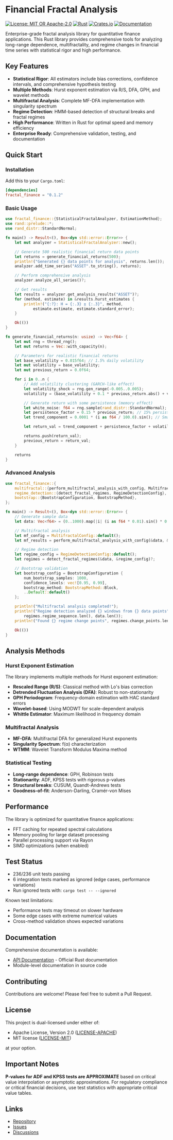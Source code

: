 # Financial Fractal Analysis

[![License: MIT OR Apache-2.0](https://img.shields.io/badge/License-MIT%20OR%20Apache--2.0-blue.svg)](LICENSE)
[![Rust](https://img.shields.io/badge/rust-%3E%3D1.70-orange.svg)](https://www.rust-lang.org)
[![Crates.io](https://img.shields.io/crates/v/fractal_finance.svg)](https://crates.io/crates/fractal_finance)
[![Documentation](https://docs.rs/fractal_finance/badge.svg)](https://docs.rs/fractal_finance)

Enterprise-grade fractal analysis library for quantitative finance applications. This Rust library provides comprehensive tools for analyzing long-range dependence, multifractality, and regime changes in financial time series with statistical rigor and high performance.

## Key Features

- **Statistical Rigor**: All estimators include bias corrections, confidence intervals, and comprehensive hypothesis testing
- **Multiple Methods**: Hurst exponent estimation via R/S, DFA, GPH, and wavelet methods
- **Multifractal Analysis**: Complete MF-DFA implementation with singularity spectrum
- **Regime Detection**: HMM-based detection of structural breaks and fractal regimes
- **High Performance**: Written in Rust for optimal speed and memory efficiency
- **Enterprise Ready**: Comprehensive validation, testing, and documentation

## Quick Start

### Installation

Add this to your `Cargo.toml`:

```toml
[dependencies]
fractal_finance = "0.1.2"
```

### Basic Usage

```rust
use fractal_finance::{StatisticalFractalAnalyzer, EstimationMethod};
use rand::prelude::*;
use rand_distr::StandardNormal;

fn main() -> Result<(), Box<dyn std::error::Error>> {
    let mut analyzer = StatisticalFractalAnalyzer::new();

    // Generate 500 realistic financial return data points
    let returns = generate_financial_returns(500);
    println!("Generated {} data points for analysis", returns.len());
    analyzer.add_time_series("ASSET".to_string(), returns);

    // Perform comprehensive analysis
    analyzer.analyze_all_series()?;

    // Get results
    let results = analyzer.get_analysis_results("ASSET")?;
    for (method, estimate) in &results.hurst_estimates {
        println!("{:?}: H = {:.3} ± {:.3}", method,
            estimate.estimate, estimate.standard_error);
    }

    Ok(())
}

fn generate_financial_returns(n: usize) -> Vec<f64> {
    let mut rng = thread_rng();
    let mut returns = Vec::with_capacity(n);

    // Parameters for realistic financial returns
    let base_volatility = 0.015f64; // 1.5% daily volatility
    let mut volatility = base_volatility;
    let mut previous_return = 0.0f64;

    for i in 0..n {
        // Add volatility clustering (GARCH-like effect)
        let volatility_shock = rng.gen_range(-0.005..0.005);
        volatility = (base_volatility + 0.1 * previous_return.abs() + volatility_shock).max(0.005f64);

        // Generate return with some persistence (memory effect)
        let white_noise: f64 = rng.sample(rand_distr::StandardNormal);
        let persistence_factor = 0.15 * previous_return; // 15% persistence
        let trend_component = 0.0001 * (i as f64 / 100.0).sin(); // Small trend component

        let return_val = trend_component + persistence_factor + volatility * white_noise;

        returns.push(return_val);
        previous_return = return_val;
    }

    returns
}
```

### Advanced Analysis

```rust
use fractal_finance::{
    multifractal::{perform_multifractal_analysis_with_config, MultifractalConfig},
    regime_detection::{detect_fractal_regimes, RegimeDetectionConfig},
    bootstrap::{BootstrapConfiguration, BootstrapMethod},
};

fn main() -> Result<(), Box<dyn std::error::Error>> {
    // Generate sample data
    let data: Vec<f64> = (0..1000).map(|i| (i as f64 * 0.01).sin() * 0.02).collect();

    // Multifractal analysis
    let mf_config = MultifractalConfig::default();
    let mf_results = perform_multifractal_analysis_with_config(&data, &mf_config)?;

    // Regime detection
    let regime_config = RegimeDetectionConfig::default();
    let regimes = detect_fractal_regimes(&data, &regime_config)?;

    // Bootstrap validation
    let bootstrap_config = BootstrapConfiguration {
        num_bootstrap_samples: 1000,
        confidence_levels: vec![0.95, 0.99],
        bootstrap_method: BootstrapMethod::Block,
        ..Default::default()
    };

    println!("Multifractal analysis completed!");
    println!("Regime detection analyzed {} windows from {} data points", 
        regimes.regime_sequence.len(), data.len());
    println!("Found {} regime change points", regimes.change_points.len());

    Ok(())
}
```

## Analysis Methods

### Hurst Exponent Estimation

The library implements multiple methods for Hurst exponent estimation:

- **Rescaled Range (R/S)**: Classical method with Lo's bias correction
- **Detrended Fluctuation Analysis (DFA)**: Robust to non-stationarity
- **GPH Periodogram**: Frequency-domain estimation with HAC standard errors
- **Wavelet-based**: Using MODWT for scale-dependent analysis
- **Whittle Estimator**: Maximum likelihood in frequency domain

### Multifractal Analysis

- **MF-DFA**: Multifractal DFA for generalized Hurst exponents
- **Singularity Spectrum**: f(α) characterization
- **WTMM**: Wavelet Transform Modulus Maxima method

### Statistical Testing

- **Long-range dependence**: GPH, Robinson tests
- **Stationarity**: ADF, KPSS tests with rigorous p-values
- **Structural breaks**: CUSUM, Quandt-Andrews tests
- **Goodness-of-fit**: Anderson-Darling, Cramér-von Mises

## Performance

The library is optimized for quantitative finance applications:

- FFT caching for repeated spectral calculations
- Memory pooling for large dataset processing
- Parallel processing support via Rayon
- SIMD optimizations (when enabled)

## Test Status

- 236/236 unit tests passing
- 6 integration tests marked as ignored (edge cases, performance variations)
- Run ignored tests with: `cargo test -- --ignored`

Known test limitations:

- Performance tests may timeout on slower hardware
- Some edge cases with extreme numerical values
- Cross-method validation shows expected variations

## Documentation

Comprehensive documentation is available:

- [API Documentation](https://docs.rs/fractal_finance) - Official Rust documentation
- Module-level documentation in source code

## Contributing

Contributions are welcome! Please feel free to submit a Pull Request.

## License

This project is dual-licensed under either of:

* Apache License, Version 2.0 ([LICENSE-APACHE](LICENSE-APACHE))
* MIT license ([LICENSE-MIT](LICENSE-MIT))

at your option.

## Important Notes

**P-values for ADF and KPSS tests are APPROXIMATE** based on critical value interpolation or asymptotic approximations. For regulatory compliance or critical financial decisions, use test statistics with appropriate critical value tables.

## Links

- [Repository](https://github.com/changfengwuji/fractal-finance)
- [Issues](https://github.com/changfengwuji/fractal-finance/issues)
- [Discussions](https://github.com/changfengwuji/fractal-finance/discussions)
